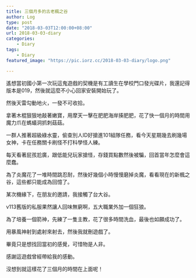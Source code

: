 ```yaml
---
title: 三個月多的古老楓之谷
author: Log
type: post
date: "2018-03-03T12:00:00+08:00"
url: 2018-03-03-diary
categories:
    - Diary
tags:
    - Diary
featured_image: "https://pic.iorz.cc/2018-03-03-diary/logo.png"

---
```


遙想當初國小第一次玩這鬼遊戲的契機是有工讀生在學校門口發光碟片，我還記得版本是019，然後就這麼不小心回家安裝開始玩了。

然後天雷勾動地火，一發不可收拾。

拿著木棍狠狠地敲著嫩寶，用摩天一擊在肥肥海岸揍肥肥，花了快一個月的時間用魔力爪在螞蟻洞抓刺菇菇。

一群人推著超級綠水靈，偷查別人ID好搶進101組隊任務，看今天星期幾去刷幾場女神，卡在任務關卡刷怪不打科學怪人練。

每天看著屁孩尬廣，跟低能兒玩家搶怪，存錢買點數然後被騙，回首當年怎麼會這麼蠢。

為了炎魔花了一堆時間跳忍耐，然後好幾個小時慢慢磨掉炎魔，看看現在的新楓之谷，這些都只能成為回憶了。

某次機緣下，在朋友的邀請，我接觸了台大谷。

v113舊版的私服果然讓人回味無窮啊，五大職業外加一個狂狼。

為了培養一個箭神，先練了一隻主教，花了很多時間洗血，最後也如願成功了。

用暴風神射到處射來射去，然後我就刪遊戲了。

畢竟只是想找回當初的感覺，可惜物是人非。

感謝這遊戲曾經帶給我的感動。

沒想到就這樣花了三個月的時間在上面呢！